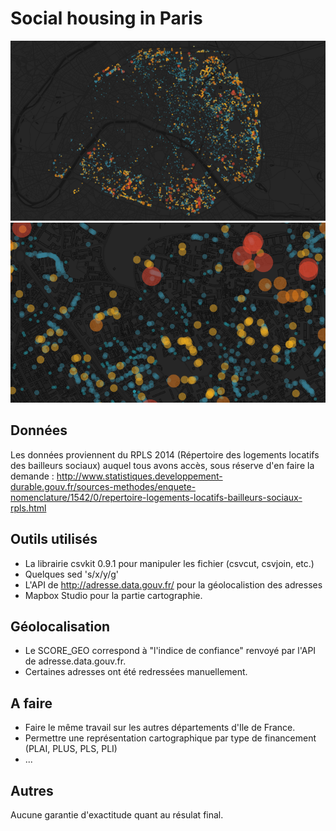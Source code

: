 # Social housing in Paris

![Screenshot A](screenshot_a.png)
![Screenshot B](screenshot_b.png)

## Données

Les données proviennent du RPLS 2014 (Répertoire des logements locatifs des bailleurs sociaux) auquel tous avons accès, sous réserve d'en faire la demande : http://www.statistiques.developpement-durable.gouv.fr/sources-methodes/enquete-nomenclature/1542/0/repertoire-logements-locatifs-bailleurs-sociaux-rpls.html

## Outils utilisés

* La librairie csvkit 0.9.1 pour manipuler les fichier (csvcut, csvjoin, etc.)
* Quelques sed 's/x/y/g'
* L'API de http://adresse.data.gouv.fr/ pour la géolocalistion des adresses
* Mapbox Studio pour la partie cartographie.

## Géolocalisation

* Le SCORE_GEO correspond à "l'indice de confiance" renvoyé par l'API de adresse.data.gouv.fr.
* Certaines adresses ont été redressées manuellement.

## A faire

* Faire le même travail sur les autres départements d'Ile de France.
* Permettre une représentation cartographique par type de financement (PLAI, PLUS, PLS, PLI)
* ...

## Autres

Aucune garantie d'exactitude quant au résulat final.
